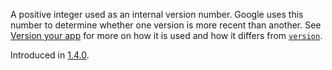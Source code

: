 A positive integer used as an internal version number. Google uses this number
to determine whether one version is more recent than another. See
[Version your app](https://developer.android.com/studio/publish/versioning#appversioning)
for more on how it is used and how it differs from [`version`](#version).

Introduced in
[1.4.0](https://github.com/microsoft/react-native-test-app/releases/tag/1.4.0).
